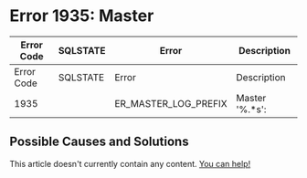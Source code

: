 
# Error 1935: Master


| Error Code | SQLSTATE | Error | Description |
| --- | --- | --- | --- |
| Error Code | SQLSTATE | Error | Description |
| 1935 |  | ER_MASTER_LOG_PREFIX | Master '%.*s': |




## Possible Causes and Solutions


This article doesn't currently contain any content. [You can help!](/en/writing-and-editing-knowledge-base-articles/)


